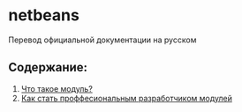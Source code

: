 # netbeans

Перевод официальной документации на русском


## Содержание:

1. [Что такое модуль?](chto_takoe_modul.md)
2. [Как стать проффесиональным разработчиком модулей](kak_stat_proffesionalnim_razrabotchikom_modulei.md) 
